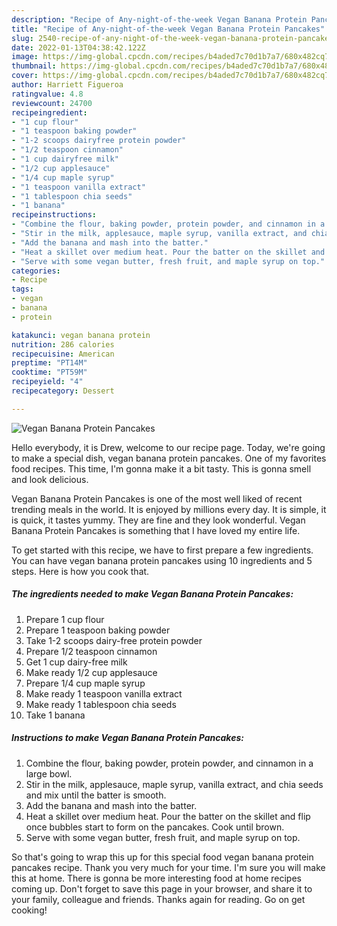 ```yaml
---
description: "Recipe of Any-night-of-the-week Vegan Banana Protein Pancakes"
title: "Recipe of Any-night-of-the-week Vegan Banana Protein Pancakes"
slug: 2540-recipe-of-any-night-of-the-week-vegan-banana-protein-pancakes
date: 2022-01-13T04:38:42.122Z
image: https://img-global.cpcdn.com/recipes/b4aded7c70d1b7a7/680x482cq70/vegan-banana-protein-pancakes-recipe-main-photo.jpg
thumbnail: https://img-global.cpcdn.com/recipes/b4aded7c70d1b7a7/680x482cq70/vegan-banana-protein-pancakes-recipe-main-photo.jpg
cover: https://img-global.cpcdn.com/recipes/b4aded7c70d1b7a7/680x482cq70/vegan-banana-protein-pancakes-recipe-main-photo.jpg
author: Harriett Figueroa
ratingvalue: 4.8
reviewcount: 24700
recipeingredient:
- "1 cup flour"
- "1 teaspoon baking powder"
- "1-2 scoops dairyfree protein powder"
- "1/2 teaspoon cinnamon"
- "1 cup dairyfree milk"
- "1/2 cup applesauce"
- "1/4 cup maple syrup"
- "1 teaspoon vanilla extract"
- "1 tablespoon chia seeds"
- "1 banana"
recipeinstructions:
- "Combine the flour, baking powder, protein powder, and cinnamon in a large bowl."
- "Stir in the milk, applesauce, maple syrup, vanilla extract, and chia seeds and mix until the batter is smooth."
- "Add the banana and mash into the batter."
- "Heat a skillet over medium heat. Pour the batter on the skillet and flip once bubbles start to form on the pancakes. Cook until brown."
- "Serve with some vegan butter, fresh fruit, and maple syrup on top."
categories:
- Recipe
tags:
- vegan
- banana
- protein

katakunci: vegan banana protein 
nutrition: 286 calories
recipecuisine: American
preptime: "PT14M"
cooktime: "PT59M"
recipeyield: "4"
recipecategory: Dessert

---
```



![Vegan Banana Protein Pancakes](https://img-global.cpcdn.com/recipes/b4aded7c70d1b7a7/680x482cq70/vegan-banana-protein-pancakes-recipe-main-photo.jpg)

Hello everybody, it is Drew, welcome to our recipe page. Today, we're going to make a special dish, vegan banana protein pancakes. One of my favorites food recipes. This time, I'm gonna make it a bit tasty. This is gonna smell and look delicious.

Vegan Banana Protein Pancakes is one of the most well liked of recent trending meals in the world. It is enjoyed by millions every day. It is simple, it is quick, it tastes yummy. They are fine and they look wonderful. Vegan Banana Protein Pancakes is something that I have loved my entire life.




To get started with this recipe, we have to first prepare a few ingredients. You can have vegan banana protein pancakes using 10 ingredients and 5 steps. Here is how you cook that.

<!--inarticleads1-->

##### The ingredients needed to make Vegan Banana Protein Pancakes:

1. Prepare 1 cup flour
1. Prepare 1 teaspoon baking powder
1. Take 1-2 scoops dairy-free protein powder
1. Prepare 1/2 teaspoon cinnamon
1. Get 1 cup dairy-free milk
1. Make ready 1/2 cup applesauce
1. Prepare 1/4 cup maple syrup
1. Make ready 1 teaspoon vanilla extract
1. Make ready 1 tablespoon chia seeds
1. Take 1 banana




<!--inarticleads2-->

##### Instructions to make Vegan Banana Protein Pancakes:

1. Combine the flour, baking powder, protein powder, and cinnamon in a large bowl.
1. Stir in the milk, applesauce, maple syrup, vanilla extract, and chia seeds and mix until the batter is smooth.
1. Add the banana and mash into the batter.
1. Heat a skillet over medium heat. Pour the batter on the skillet and flip once bubbles start to form on the pancakes. Cook until brown.
1. Serve with some vegan butter, fresh fruit, and maple syrup on top.




So that's going to wrap this up for this special food vegan banana protein pancakes recipe. Thank you very much for your time. I'm sure you will make this at home. There is gonna be more interesting food at home recipes coming up. Don't forget to save this page in your browser, and share it to your family, colleague and friends. Thanks again for reading. Go on get cooking!
